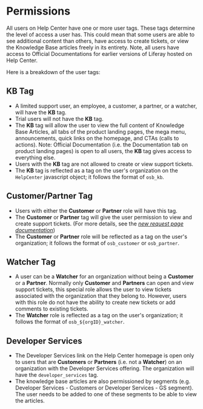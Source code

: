 # Permissions

All users on Help Center have one or more user tags. These tags determine the level of access a user has. This could mean that some users are able to see additional content than others, have access to create tickets, or view the Knowledge Base articles freely in its entirety. Note, all users have access to Official Documentations for earlier versions of Liferay hosted on Help Center.

Here is a breakdown of the user tags:

## KB Tag

- A limited support user, an employee, a customer, a partner, or a watcher, will have the **KB** tag.
- Trial users will not have the **KB** tag.
- The **KB** tag will allow the user to view the full content of Knowledge Base Articles, all tabs of the product landing pages, the mega menu, announcements, quick links on the homepage, and CTAs (calls to actions). Note: Official Documentation (i.e. the Documentation tab on product landing pages) is open to all users, the **KB** tag gives access to everything else.
- Users with the **KB** tag are not allowed to create or view support tickets.
- The **KB** tag is reflected as a tag on the user's organization on the `HelpCenter` javascript object; it follows the format of `osb_kb`.

## Customer/Partner Tag

- Users with either the **Customer** or **Partner** role will have this tag.
- The **Customer** or **Partner** tag will give the user permission to view and create support tickets. (For more details, see the _[new request page documentation](./new_request_page.md)_)
- The **Customer** or **Partner** role will be reflected as a tag on the user's organization; it follows the format of `osb_customer` or `osb_partner`.

## Watcher Tag

- A user can be a **Watcher** for an organization without being a **Customer** or a **Partner**. Normally only **Customer** and **Partners** can open and view support tickets, this special role allows the user to view tickets associated with the organization that they belong to. However, users with this role do not have the ability to create new tickets or add comments to existing tickets.
- The **Watcher** role is reflected as a tag on the user's organization; it follows the format of `osb_${orgID}_watcher`.

## Developer Services

- The Developer Services link on the Help Center homepage is open only to users that are **Customers** or **Partners** (i.e. not a **Watcher**) on an organization with the Developer Services offering. The organization will have the `developer_services` tag.
- The knowledge base articles are also permissioned by segments (e.g. Developer Services - Customers or Developer Services - GS segment). The user needs to be added to one of these segments to be able to view the articles.